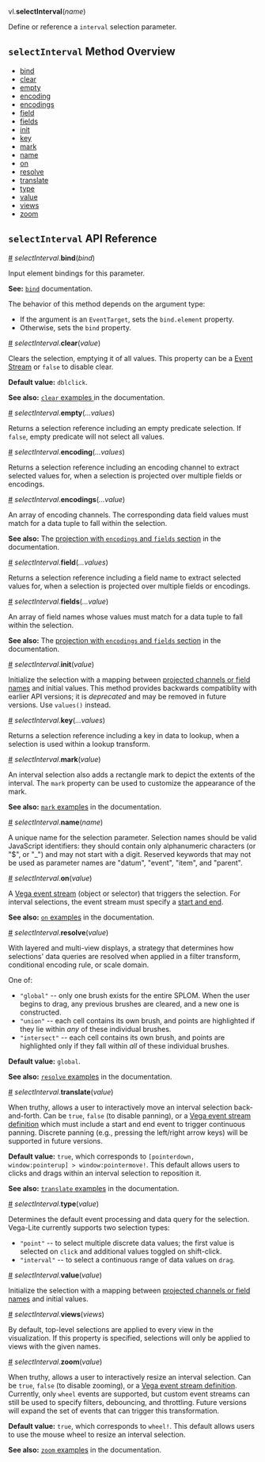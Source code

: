 vl.<b>selectInterval</b>(<em>name</em>)

Define or reference a <code>interval</code> selection parameter.

## <code>selectInterval</code> Method Overview

* <a href="#bind">bind</a>
* <a href="#clear">clear</a>
* <a href="#empty">empty</a>
* <a href="#encoding">encoding</a>
* <a href="#encodings">encodings</a>
* <a href="#field">field</a>
* <a href="#fields">fields</a>
* <a href="#init">init</a>
* <a href="#key">key</a>
* <a href="#mark">mark</a>
* <a href="#name">name</a>
* <a href="#on">on</a>
* <a href="#resolve">resolve</a>
* <a href="#translate">translate</a>
* <a href="#type">type</a>
* <a href="#value">value</a>
* <a href="#views">views</a>
* <a href="#zoom">zoom</a>

## <code>selectInterval</code> API Reference

<a id="bind" href="#bind">#</a>
<em>selectInterval</em>.<b>bind</b>(<em>bind</em>)

Input element bindings for this parameter.

__See:__ [`bind`](https://vega.github.io/vega-lite/docs/bind.html) documentation.

The behavior of this method depends on the argument type:

- If the argument is an <code>EventTarget</code>, sets the <code>bind.element</code> property.
- Otherwise, sets the <code>bind</code> property.

<a id="clear" href="#clear">#</a>
<em>selectInterval</em>.<b>clear</b>(<em>value</em>)

Clears the selection, emptying it of all values. This property can be a [Event Stream](https://vega.github.io/vega/docs/event-streams/) or `false` to disable clear.

__Default value:__ `dblclick`.

__See also:__ [`clear` examples ](https://vega.github.io/vega-lite/docs/selection.html#clear) in the documentation.

<a id="empty" href="#empty">#</a>
<em>selectInterval</em>.<b>empty</b>(<em>...values</em>)

Returns a selection reference including an empty predicate selection. If `false`, empty predicate will not select all values.

<a id="encoding" href="#encoding">#</a>
<em>selectInterval</em>.<b>encoding</b>(<em>...values</em>)

Returns a selection reference including an encoding channel to extract selected values for, when a selection is projected over multiple fields or encodings.

<a id="encodings" href="#encodings">#</a>
<em>selectInterval</em>.<b>encodings</b>(<em>...value</em>)

An array of encoding channels. The corresponding data field values must match for a data tuple to fall within the selection.

__See also:__ The [projection with `encodings` and `fields` section](https://vega.github.io/vega-lite/docs/selection.html#project) in the documentation.

<a id="field" href="#field">#</a>
<em>selectInterval</em>.<b>field</b>(<em>...values</em>)

Returns a selection reference including a field name to extract selected values for, when a selection is projected over multiple fields or encodings.

<a id="fields" href="#fields">#</a>
<em>selectInterval</em>.<b>fields</b>(<em>...value</em>)

An array of field names whose values must match for a data tuple to fall within the selection.

__See also:__ The [projection with `encodings` and `fields` section](https://vega.github.io/vega-lite/docs/selection.html#project) in the documentation.

<a id="init" href="#init">#</a>
<em>selectInterval</em>.<b>init</b>(<em>value</em>)

Initialize the selection with a mapping between [projected channels or field names](https://vega.github.io/vega-lite/docs/project.html) and initial values. This method provides backwards compatiblity with earlier API versions; it is _deprecated_ and may be removed in future versions. Use <code>values()</code> instead.

<a id="key" href="#key">#</a>
<em>selectInterval</em>.<b>key</b>(<em>...values</em>)

Returns a selection reference including a key in data to lookup, when a selection is used within a lookup transform.

<a id="mark" href="#mark">#</a>
<em>selectInterval</em>.<b>mark</b>(<em>value</em>)

An interval selection also adds a rectangle mark to depict the extents of the interval. The `mark` property can be used to customize the appearance of the mark.

__See also:__ [`mark` examples](https://vega.github.io/vega-lite/docs/selection.html#mark) in the documentation.

<a id="name" href="#name">#</a>
<em>selectInterval</em>.<b>name</b>(<em>name</em>)

A unique name for the selection parameter. Selection names should be valid JavaScript identifiers: they should contain only alphanumeric characters (or "$", or "_") and may not start with a digit. Reserved keywords that may not be used as parameter names are "datum", "event", "item", and "parent".

<a id="on" href="#on">#</a>
<em>selectInterval</em>.<b>on</b>(<em>value</em>)

A [Vega event stream](https://vega.github.io/vega/docs/event-streams/) (object or selector) that triggers the selection. For interval selections, the event stream must specify a [start and end](https://vega.github.io/vega/docs/event-streams/#between-filters).

__See also:__ [`on` examples](https://vega.github.io/vega-lite/docs/selection.html#on) in the documentation.

<a id="resolve" href="#resolve">#</a>
<em>selectInterval</em>.<b>resolve</b>(<em>value</em>)

With layered and multi-view displays, a strategy that determines how selections' data queries are resolved when applied in a filter transform, conditional encoding rule, or scale domain.

One of:
- `"global"` -- only one brush exists for the entire SPLOM. When the user begins to drag, any previous brushes are cleared, and a new one is constructed.
- `"union"` -- each cell contains its own brush, and points are highlighted if they lie within _any_ of these individual brushes.
- `"intersect"` -- each cell contains its own brush, and points are highlighted only if they fall within _all_ of these individual brushes.

__Default value:__ `global`.

__See also:__ [`resolve` examples](https://vega.github.io/vega-lite/docs/selection.html#resolve) in the documentation.

<a id="translate" href="#translate">#</a>
<em>selectInterval</em>.<b>translate</b>(<em>value</em>)

When truthy, allows a user to interactively move an interval selection back-and-forth. Can be `true`, `false` (to disable panning), or a [Vega event stream definition](https://vega.github.io/vega/docs/event-streams/) which must include a start and end event to trigger continuous panning. Discrete panning (e.g., pressing the left/right arrow keys) will be supported in future versions.

__Default value:__ `true`, which corresponds to `[pointerdown, window:pointerup] > window:pointermove!`. This default allows users to clicks and drags within an interval selection to reposition it.

__See also:__ [`translate` examples](https://vega.github.io/vega-lite/docs/selection.html#translate) in the documentation.

<a id="type" href="#type">#</a>
<em>selectInterval</em>.<b>type</b>(<em>value</em>)

Determines the default event processing and data query for the selection. Vega-Lite currently supports two selection types:

- `"point"` -- to select multiple discrete data values; the first value is selected on `click` and additional values toggled on shift-click.
- `"interval"` -- to select a continuous range of data values on `drag`.

<a id="value" href="#value">#</a>
<em>selectInterval</em>.<b>value</b>(<em>value</em>)

Initialize the selection with a mapping between [projected channels or field names](https://vega.github.io/vega-lite/docs/project.html) and initial values.

<a id="views" href="#views">#</a>
<em>selectInterval</em>.<b>views</b>(<em>views</em>)

By default, top-level selections are applied to every view in the visualization. If this property is specified, selections will only be applied to views with the given names.

<a id="zoom" href="#zoom">#</a>
<em>selectInterval</em>.<b>zoom</b>(<em>value</em>)

When truthy, allows a user to interactively resize an interval selection. Can be `true`, `false` (to disable zooming), or a [Vega event stream definition](https://vega.github.io/vega/docs/event-streams/). Currently, only `wheel` events are supported, but custom event streams can still be used to specify filters, debouncing, and throttling. Future versions will expand the set of events that can trigger this transformation.

__Default value:__ `true`, which corresponds to `wheel!`. This default allows users to use the mouse wheel to resize an interval selection.

__See also:__ [`zoom` examples](https://vega.github.io/vega-lite/docs/selection.html#zoom) in the documentation.

